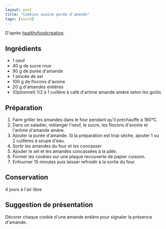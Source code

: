 ```yaml
---
layout: post
title: "Cookies avoine purée d'amande"
tags: [sucré]
---
```


D'après [healthyfoodcreation](https://www.healthyfoodcreation.fr/cookies-a-la-puree-damandes/).

## Ingrédients

- 1 oeuf
- 40 g de sucre roux
- 90 g de purée d'amande
- 1 pincée de sel
- 100 g de flocons d'avoine
- 20 g d'amandes entières
- (Optionnel) 1/2 à 1 cuillère à café d'arôme amande amère selon les goûts

## Préparation

1. Faire griller les amandes dans le four pendant qu'il préchauffe à 180°C.
2. Dans un saladier, mélanger l'oeuf, le sucre, les flocons d'avoine et l'arôme d'amande amère.
3. Ajouter la purée d'amande. Si la préparation est trop sèche, ajouter 1 ou 2 cuillères à soupe d'eau.
4. Sortir les amandes du four et les concasser.
5. Ajouter le sel et les amandes concassées à la pâte.
6. Former les cookies sur une plaque recouverte de papier cuisson.
7. Enfourner 15 minutes puis laisser refroidir à la sortie du four.

## Conservation

4 jours à l'air libre

## Suggestion de présentation

Décorer chaque cookie d'une amande entière pour signaler la présence d'amande.
